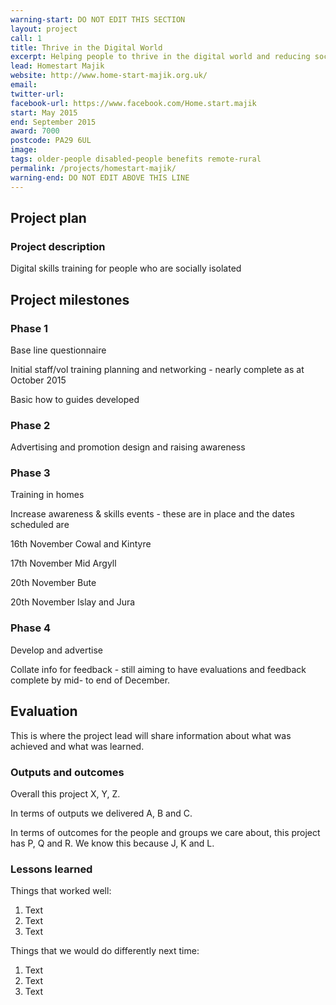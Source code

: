 ```yaml
---
warning-start: DO NOT EDIT THIS SECTION
layout: project
call: 1
title: Thrive in the Digital World
excerpt: Helping people to thrive in the digital world and reducing social isolation
lead: Homestart Majik
website: http://www.home-start-majik.org.uk/
email: 
twitter-url: 
facebook-url: https://www.facebook.com/Home.start.majik
start: May 2015
end: September 2015
award: 7000
postcode: PA29 6UL
image:
tags: older-people disabled-people benefits remote-rural
permalink: /projects/homestart-majik/
warning-end: DO NOT EDIT ABOVE THIS LINE
---
```


## Project plan

### Project description

Digital skills training for people who are socially isolated

## Project milestones

### Phase 1

Base line questionnaire  

Initial staff/vol training planning and networking - nearly complete as at October 2015

Basic how to guides developed

### Phase 2

Advertising and promotion design and raising awareness

### Phase 3

Training in homes 

Increase awareness  & skills events - these are in place and the dates scheduled are

16th November Cowal and Kintyre

17th November Mid Argyll

20th November  Bute

20th November Islay and Jura

### Phase 4

Develop and advertise

Collate info for feedback - still aiming to have evaluations and feedback complete by mid- to end of December.


## Evaluation

This is where the project lead will share information about what was achieved and what was learned.

### Outputs and outcomes

Overall this project X, Y, Z.

In terms of outputs we delivered A, B and C.

In terms of outcomes for the people and groups we care about, this project has P, Q and R. We know this because J, K and L.

### Lessons learned

Things that worked well:

1. Text
2. Text
3. Text

Things that we would do differently next time:

1. Text
2. Text
3. Text
